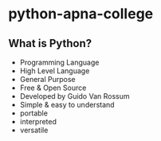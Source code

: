 # python-apna-college

## What is Python?
- Programming Language
- High Level Language
- General Purpose
- Free & Open Source
- Developed by Guido Van Rossum
- Simple & easy to understand
- portable
- interpreted
- versatile



  



